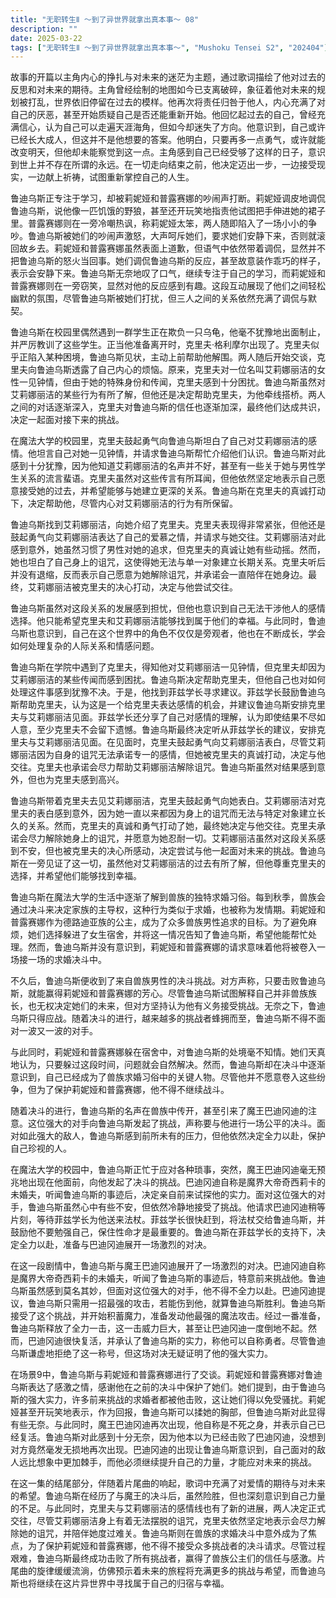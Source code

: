 ```yaml
---
title: "无职转生Ⅱ ～到了异世界就拿出真本事～ 08"
description: ""
date: 2025-03-22
tags: ["无职转生Ⅱ ～到了异世界就拿出真本事～", "Mushoku Tensei S2", "202404"]
---
```


故事的开篇以主角内心的挣扎与对未来的迷茫为主题，通过歌词描绘了他对过去的反思和对未来的期待。主角曾经绘制的地图如今已支离破碎，象征着他对未来的规划被打乱，世界依旧停留在过去的模样。他再次将责任归咎于他人，内心充满了对自己的厌恶，甚至开始质疑自己是否还能重新开始。他回忆起过去的自己，曾经充满信心，认为自己可以走遍天涯海角，但如今却迷失了方向。他意识到，自己或许已经长大成人，但这并不是他想要的答案。他明白，只要再多一点勇气，或许就能改变明天，但他却未能察觉到这一点。主角感到自己已经受够了这样的日子，意识到世上并不存在所谓的永远。在一切走向结束之前，他决定迈出一步，一边接受现实，一边献上祈祷，试图重新掌控自己的人生。

鲁迪乌斯正专注于学习，却被莉妮娅和普露赛娜的吵闹声打断。莉妮娅调皮地调侃鲁迪乌斯，说他像一匹饥饿的野狼，甚至还开玩笑地指责他试图把手伸进她的裙子里。普露赛娜则在一旁冷嘲热讽，称莉妮娅太笨，两人随即陷入了一场小小的争吵。鲁迪乌斯被她们的吵闹声激怒，大声呵斥她们，要求她们安静下来，否则就滚回故乡去。莉妮娅和普露赛娜虽然表面上道歉，但语气中依然带着调侃，显然并不把鲁迪乌斯的怒火当回事。她们调侃鲁迪乌斯的反应，甚至故意装作乖巧的样子，表示会安静下来。鲁迪乌斯无奈地叹了口气，继续专注于自己的学习，而莉妮娅和普露赛娜则在一旁窃笑，显然对他的反应感到有趣。这段互动展现了他们之间轻松幽默的氛围，尽管鲁迪乌斯被她们打扰，但三人之间的关系依然充满了调侃与默契。

鲁迪乌斯在校园里偶然遇到一群学生正在欺负一只乌龟，他毫不犹豫地出面制止，并严厉教训了这些学生。正当他准备离开时，克里夫·格利摩尔出现了。克里夫似乎正陷入某种困境，鲁迪乌斯见状，主动上前帮助他解围。两人随后开始交谈，克里夫向鲁迪乌斯透露了自己内心的烦恼。原来，克里夫对一位名叫艾莉娜丽洁的女性一见钟情，但由于她的特殊身份和传闻，克里夫感到十分困扰。鲁迪乌斯虽然对艾莉娜丽洁的某些行为有所了解，但他还是决定帮助克里夫，为他牵线搭桥。两人之间的对话逐渐深入，克里夫对鲁迪乌斯的信任也逐渐加深，最终他们达成共识，决定一起面对接下来的挑战。

在魔法大学的校园里，克里夫鼓起勇气向鲁迪乌斯坦白了自己对艾莉娜丽洁的感情。他坦言自己对她一见钟情，并请求鲁迪乌斯帮忙介绍他们认识。鲁迪乌斯对此感到十分犹豫，因为他知道艾莉娜丽洁的名声并不好，甚至有一些关于她与男性学生关系的流言蜚语。克里夫虽然对这些传言有所耳闻，但他依然坚定地表示自己愿意接受她的过去，并希望能够与她建立更深的关系。鲁迪乌斯在克里夫的真诚打动下，决定帮助他，尽管内心对艾莉娜丽洁的行为有所保留。

鲁迪乌斯找到艾莉娜丽洁，向她介绍了克里夫。克里夫表现得非常紧张，但他还是鼓起勇气向艾莉娜丽洁表达了自己的爱慕之情，并请求与她交往。艾莉娜丽洁对此感到意外，她虽然习惯了男性对她的追求，但克里夫的真诚让她有些动摇。然而，她也坦白了自己身上的诅咒，这使得她无法与单一对象建立长期关系。克里夫听后并没有退缩，反而表示自己愿意为她解除诅咒，并承诺会一直陪伴在她身边。最终，艾莉娜丽洁被克里夫的决心打动，决定与他尝试交往。

鲁迪乌斯虽然对这段关系的发展感到担忧，但他也意识到自己无法干涉他人的感情选择。他只能希望克里夫和艾莉娜丽洁能够找到属于他们的幸福。与此同时，鲁迪乌斯也意识到，自己在这个世界中的角色不仅仅是旁观者，他也在不断成长，学会如何处理复杂的人际关系和情感问题。

鲁迪乌斯在学院中遇到了克里夫，得知他对艾莉娜丽洁一见钟情，但克里夫却因为艾莉娜丽洁的某些传闻而感到困扰。鲁迪乌斯决定帮助克里夫，但他自己也对如何处理这件事感到犹豫不决。于是，他找到菲兹学长寻求建议。菲兹学长鼓励鲁迪乌斯帮助克里夫，认为这是一个给克里夫表达感情的机会，并建议鲁迪乌斯安排克里夫与艾莉娜丽洁见面。菲兹学长还分享了自己对感情的理解，认为即使结果不尽如人意，至少克里夫不会留下遗憾。鲁迪乌斯最终决定听从菲兹学长的建议，安排克里夫与艾莉娜丽洁见面。在见面时，克里夫鼓起勇气向艾莉娜丽洁表白，尽管艾莉娜丽洁因为自身的诅咒无法承诺专一的感情，但她被克里夫的真诚打动，决定与他交往。克里夫也承诺会尽力帮助艾莉娜丽洁解除诅咒。鲁迪乌斯虽然对结果感到意外，但也为克里夫感到高兴。

鲁迪乌斯带着克里夫去见艾莉娜丽洁，克里夫鼓起勇气向她表白。艾莉娜丽洁对克里夫的表白感到意外，因为她一直以来都因为身上的诅咒而无法与特定对象建立长久的关系。然而，克里夫的真诚和勇气打动了她，最终她决定与他交往。克里夫承诺会尽力解除她身上的诅咒，并愿意为她忍耐一切。艾莉娜丽洁虽然对这段关系感到不安，但也被克里夫的决心所感动，决定尝试与他一起面对未来的挑战。鲁迪乌斯在一旁见证了这一切，虽然他对艾莉娜丽洁的过去有所了解，但他尊重克里夫的选择，并希望他们能够找到幸福。

鲁迪乌斯在魔法大学的生活中逐渐了解到兽族的独特求婚习俗。每到秋季，兽族会通过决斗来决定家族的主导权，这种行为类似于求婚，也被称为发情期。莉妮娅和普露赛娜作为德路迪亚族的公主，成为了众多兽族男性追求的目标。为了避免麻烦，她们选择躲进了女生宿舍，并将这一情况告知了鲁迪乌斯，希望他能帮忙处理。然而，鲁迪乌斯并没有意识到，莉妮娅和普露赛娜的请求意味着他将被卷入一场接一场的求婚决斗中。

不久后，鲁迪乌斯便收到了来自兽族男性的决斗挑战。对方声称，只要击败鲁迪乌斯，就能赢得莉妮娅和普露赛娜的芳心。尽管鲁迪乌斯试图解释自己并非兽族族长，也无权决定她们的未来，但对方坚持认为他有义务接受挑战。无奈之下，鲁迪乌斯只得应战。随着决斗的进行，越来越多的挑战者蜂拥而至，鲁迪乌斯不得不面对一波又一波的对手。

与此同时，莉妮娅和普露赛娜躲在宿舍中，对鲁迪乌斯的处境毫不知情。她们天真地认为，只要躲过这段时间，问题就会自然解决。然而，鲁迪乌斯却在决斗中逐渐意识到，自己已经成为了兽族求婚习俗中的关键人物。尽管他并不愿意卷入这些纷争，但为了保护莉妮娅和普露赛娜，他不得不继续战斗。

随着决斗的进行，鲁迪乌斯的名声在兽族中传开，甚至引来了魔王巴迪冈迪的注意。这位强大的对手向鲁迪乌斯发起了挑战，声称要与他进行一场公平的决斗。面对如此强大的敌人，鲁迪乌斯感到前所未有的压力，但他依然决定全力以赴，保护自己珍视的人。

在魔法大学的校园中，鲁迪乌斯正忙于应对各种琐事，突然，魔王巴迪冈迪毫无预兆地出现在他面前，向他发起了决斗的挑战。巴迪冈迪自称是魔界大帝奇西莉卡的未婚夫，听闻鲁迪乌斯的事迹后，决定亲自前来试探他的实力。面对这位强大的对手，鲁迪乌斯虽然心中有些不安，但依然冷静地接受了挑战。他请求巴迪冈迪稍等片刻，等待菲兹学长为他送来法杖。菲兹学长很快赶到，将法杖交给鲁迪乌斯，并鼓励他不要勉强自己，保住性命才是最重要的。鲁迪乌斯在菲兹学长的支持下，决定全力以赴，准备与巴迪冈迪展开一场激烈的对决。

在这一段剧情中，鲁迪乌斯与魔王巴迪冈迪展开了一场激烈的对决。巴迪冈迪自称是魔界大帝奇西莉卡的未婚夫，听闻了鲁迪乌斯的事迹后，特意前来挑战他。鲁迪乌斯虽然感到莫名其妙，但面对这位强大的对手，他不得不全力以赴。巴迪冈迪提议，鲁迪乌斯只需用一招最强的攻击，若能伤到他，就算鲁迪乌斯胜利。鲁迪乌斯接受了这个挑战，并开始积蓄魔力，准备发动他最强的魔法攻击。经过一番准备，鲁迪乌斯释放了全力一击，这一击威力巨大，甚至让巴迪冈迪一度倒地不起。然而，巴迪冈迪很快复活，并承认了鲁迪乌斯的实力，称他可以自称勇者。尽管鲁迪乌斯谦虚地拒绝了这一称号，但这场对决无疑证明了他的强大实力。

在场景9中，鲁迪乌斯与莉妮娅和普露赛娜进行了交谈。莉妮娅和普露赛娜对鲁迪乌斯表达了感激之情，感谢他在之前的决斗中保护了她们。她们提到，由于鲁迪乌斯的强大实力，许多前来挑战的求婚者都被他击败，这让她们得以免受骚扰。莉妮娅甚至开玩笑地表示，作为回报，鲁迪乌斯可以揉她的胸部，但鲁迪乌斯对此显得有些无奈。与此同时，魔王巴迪冈迪再次出现，他自称是不死之身，并表示自己已经复活。鲁迪乌斯对此感到十分无奈，因为他本以为已经击败了巴迪冈迪，没想到对方竟然毫发无损地再次出现。巴迪冈迪的出现让鲁迪乌斯意识到，自己面对的敌人远比想象中更加棘手，而他必须继续提升自己的力量，才能应对未来的挑战。

在这一集的结尾部分，伴随着片尾曲的响起，歌词中充满了对爱情的期待与对未来的希望。鲁迪乌斯在经历了与魔王的决斗后，虽然险胜，但也深刻意识到自己力量的不足。与此同时，克里夫与艾莉娜丽洁的感情线也有了新的进展，两人决定正式交往，尽管艾莉娜丽洁身上有着无法摆脱的诅咒，克里夫依然坚定地表示会尽力解除她的诅咒，并陪伴她度过难关。鲁迪乌斯则在兽族的求婚决斗中意外成为了焦点，为了保护莉妮娅和普露赛娜，他不得不接受众多挑战者的决斗请求。尽管过程艰难，鲁迪乌斯最终成功击败了所有挑战者，赢得了兽族公主们的信任与感激。片尾曲的旋律缓缓流淌，仿佛预示着未来的旅程将充满更多的挑战与希望，而鲁迪乌斯也将继续在这片异世界中寻找属于自己的归宿与幸福。